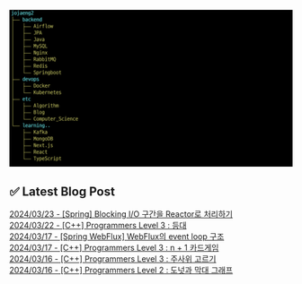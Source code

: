 ![image](./image/231205.png)

## ✅ Latest Blog Post

[2024/03/23 - [Spring] Blocking I/O 구간을 Reactor로 처리하기](http://blog.naver.com/ds4ouj/223392993576?fromRss=true) <br/>
[2024/03/22 - [C++] Programmers Level 3 : 등대](http://blog.naver.com/ds4ouj/223392342733?fromRss=true) <br/>
[2024/03/17 - [Spring WebFlux] WebFlux의 event loop 구조](http://blog.naver.com/ds4ouj/223386167543?fromRss=true) <br/>
[2024/03/17 - [C++] Programmers Level 3 : n + 1 카드게임](http://blog.naver.com/ds4ouj/223386098710?fromRss=true) <br/>
[2024/03/16 - [C++] Programmers Level 3 : 주사위 고르기](http://blog.naver.com/ds4ouj/223385722888?fromRss=true) <br/>
[2024/03/16 - [C++] Programmers Level 2 : 도넛과 막대 그래프](http://blog.naver.com/ds4ouj/223385663330?fromRss=true) <br/>
